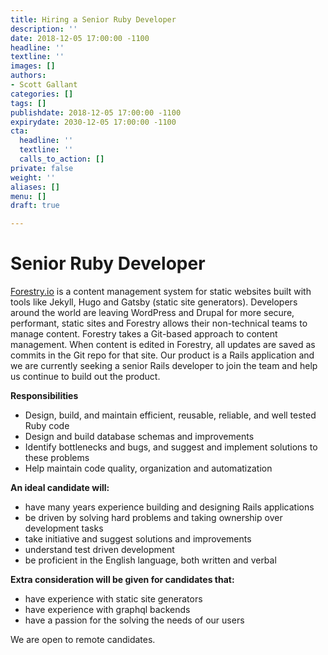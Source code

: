 ```yaml
---
title: Hiring a Senior Ruby Developer
description: ''
date: 2018-12-05 17:00:00 -1100
headline: ''
textline: ''
images: []
authors:
- Scott Gallant
categories: []
tags: []
publishdate: 2018-12-05 17:00:00 -1100
expirydate: 2030-12-05 17:00:00 -1100
cta:
  headline: ''
  textline: ''
  calls_to_action: []
private: false
weight: ''
aliases: []
menu: []
draft: true

---
```

# Senior Ruby Developer

[Forestry.io](https://forestry.io) is a content management system for static websites built with tools like Jekyll, Hugo and Gatsby (static site generators).  Developers around the world are leaving WordPress and Drupal for more secure, performant, static sites and Forestry allows their non-technical teams to manage content.  Forestry takes a Git-based approach to content management. When content is edited in Forestry, all updates are saved as commits in the Git repo for that site.  Our product is a Rails application and we are currently seeking a senior Rails developer to join the team and help us continue to build out the product.

**Responsibilities**

* Design, build, and maintain efficient, reusable, reliable, and well tested Ruby code
* Design and build database schemas and improvements
* Identify bottlenecks and bugs, and suggest and implement solutions to these problems
* Help maintain code quality, organization and automatization

**An ideal candidate will:**

* have many years experience building and designing Rails applications
* be driven by solving hard problems and taking ownership over development tasks
* take initiative and suggest solutions and improvements
* understand test driven development
* be proficient in the English language, both written and verbal

**Extra consideration will be given for candidates that:**

* have experience with static site generators
* have experience with graphql backends
* have a passion for the solving the needs of our users

We are open to remote candidates.
